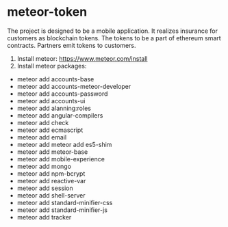 # meteor-token

The project is designed to be a mobile application. It realizes insurance for customers as blockchain tokens. The tokens to be a part of ethereum smart contracts. Partners emit tokens to customers.

1. Install meteor: https://www.meteor.com/install
2. Install meteor packages:
* meteor add accounts-base
* meteor add accounts-meteor-developer
* meteor add accounts-password
* meteor add accounts-ui
* meteor add alanning:roles
* meteor add angular-compilers
* meteor add check
* meteor add ecmascript
* meteor add email
* meteor add meteor add es5-shim
* meteor add meteor-base
* meteor add mobile-experience
* meteor add mongo
* meteor add npm-bcrypt
* meteor add reactive-var
* meteor add session
* meteor add shell-server
* meteor add standard-minifier-css
* meteor add standard-minifier-js
* meteor add tracker
